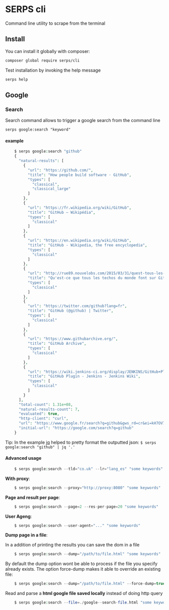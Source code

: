 SERPS cli
=========

Command line utility to scrape from the terminal

Install
-------

You can install it globally with composer:

```sh
composer global require serps/cli
```

Test installation by invoking the help message

```sh
serps help
```

Google
------

### Search

Search command allows to trigger a google search from the command line

``serps google:search "keyword"``

#### example

```php
    $ serps google:search "github"
    {
      "natural-results": [
        {
          "url": "https://github.com/",
          "title": "How people build software · GitHub",
          "types": [
            "classical",
            "classical_large"
          ]
        },
        {
          "url": "https://fr.wikipedia.org/wiki/GitHub",
          "title": "GitHub — Wikipédia",
          "types": [
            "classical"
          ]
        },
        {
          "url": "https://en.wikipedia.org/wiki/GitHub",
          "title": "GitHub - Wikipedia, the free encyclopedia",
          "types": [
            "classical"
          ]
        },
        {
          "url": "http://rue89.nouvelobs.com/2015/03/31/quest-tous-les-techos-monde-font-github-258439",
          "title": "Qu'est-ce que tous les techos du monde font sur GitHub ? - Rue89 - L ...",
          "types": [
            "classical"
          ]
        },
        {
          "url": "https://twitter.com/github?lang=fr",
          "title": "GitHub (@github) | Twitter",
          "types": [
            "classical"
          ]
        },
        {
          "url": "https://www.githubarchive.org/",
          "title": "GitHub Archive",
          "types": [
            "classical"
          ]
        },
        {
          "url": "https://wiki.jenkins-ci.org/display/JENKINS/GitHub+Plugin",
          "title": "GitHub Plugin - Jenkins - Jenkins Wiki",
          "types": [
            "classical"
          ]
        }
      ],
      "total-count": 1.31e+08,
      "natural-results-count": 7,
      "evaluated": true,
      "http-client": "curl",
      "url": "https://www.google.fr/search?q=github&gws_rd=cr&ei=kH7OV7LaForeU_yGhtgC",
      "initial-url": "https://google.com/search?q=github"
    }
```

Tip: In the example [jq](https://stedolan.github.io/jq/) helped to pretty format the outputted json:
``$ serps google:search "github" | jq '.'``



#### Advanced usage

```php
    $ serps google:search --tld="co.uk" --lr="lang_es" "some keywords" phantomjs
```

**With proxy**:


```php
    $ serps google:search --proxy="http://proxy:8080" "some keywords"
```

**Page and result per page**:

```php
    $ serps google:search --page=2 --res-per-page=20 "some keywords"
```

**User Ageng**:

```php
    $ serps google:search --user-agent="..." "some keywords"
```


**Dump page in a file**:

In a addition of printing the results you can save the dom in a file

```php
    $ serps google:search --dump="/path/to/file.html" "some keywords"
```

By default the dump option wont be able to process if the file you specify already exists. The option force-dump
makes it able to override an existing file:

```php
    $ serps google:search --dump="/path/to/file.html" --force-dump=true "some keywords"
```


Read and parse a **html google file saved locally** instead of doing http query


```php
    $ serps google:search --file=./google--search-file.html "some keywords"
```
